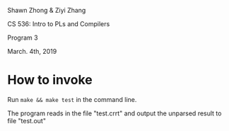Shawn Zhong & Ziyi Zhang

CS 536: Intro to PLs and Compilers

Program 3

March. 4th, 2019

# How to invoke

Run `make && make test` in the command line.

The program reads in the file "test.crrt" and output the unparsed result to file "test.out"

